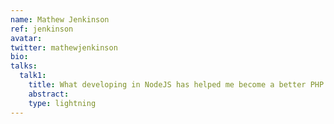 ```yaml
---
name: Mathew Jenkinson
ref: jenkinson
avatar:
twitter: mathewjenkinson
bio:
talks:
  talk1:
    title: What developing in NodeJS has helped me become a better PHP developer
    abstract:
    type: lightning
---
```

